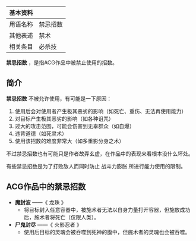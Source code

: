 |  **基本资料**  ||
|---|---|
|用语名称  |  禁忌招数   |
|其他表述  |  禁术   |
|相关条目  |  必杀技   |
  
**禁忌招数** ，是指ACG作品中被禁止使用的招数。

##  简介

**禁忌招数** 不被允许使用，有可能是一下原因：

  1. 使用后会对使用者产生极其恶劣的影响（如死亡、重伤、无法再使用能力） 
  2. 对目标产生极其恶劣的影响（如各种诅咒） 
  3. 过大的攻击范围，可能会伤害到无辜群众（如自爆） 
  4. 违背道德（如死灵术） 
  5. 使用该招数的难度非常大（如多重影分身之术） 

不过禁忌招数也有可能只是作者故弄玄虚，在作品中的表现来看根本没什么坏处。

有些禁忌招数是为了打败敌人而同时防止  战斗力膨胀  所进行能力使用的限制。

##  ACG作品中的禁忌招数

  * **魔封波** ——《  龙珠  》 
    * 将目标封入任意容器中，被施术者无法以自身力量打开容器，但施放成功后，施术者将死亡（仅限人类）。 
  * **尸鬼封尽** ——《  火影忍者  》 
    * 使用后目标的灵魂会被吞噬到死神的腹中，但施术者的灵魂也会被吞噬。 